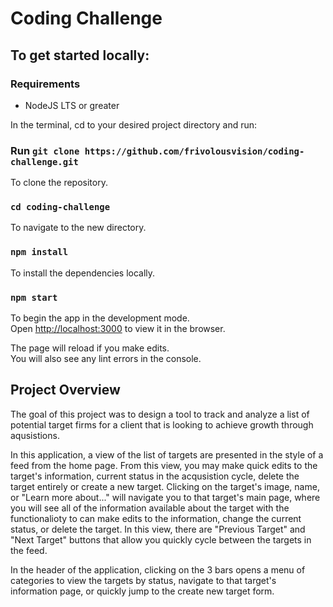 # Coding Challenge


## To get started locally:

### Requirements

- NodeJS LTS or greater 

In the terminal, cd to your desired project directory and run:

### Run `git clone https://github.com/frivolousvision/coding-challenge.git`

To clone the repository.


### `cd coding-challenge`

To navigate to the new directory.


### `npm install`

To install the dependencies locally.


### `npm start`

To begin the app in the development mode.\
Open [http://localhost:3000](http://localhost:3000) to view it in the browser.

The page will reload if you make edits.\
You will also see any lint errors in the console.


## Project Overview

The goal of this project was to design a tool to track and analyze a list of potential target firms for a client that is looking to achieve growth through aqusistions.

In this application, a view of the list of targets are presented in the style of a feed from the home page. From this view, you may make quick edits to the target's information, current status in the acqusistion cycle, delete the target entirely or create a new target. Clicking on the target's image, name, or "Learn more about..." will navigate you to that target's main page, where you will see all of the information available about the target with the functionalioty to can make edits to the information, change the current status, or delete the target. In this view, there are "Previous Target" and "Next Target" buttons that allow you quickly cycle between the targets in the feed. 

In the header of the application, clicking on the 3 bars opens a menu of categories to view the targets by status, navigate to that target's information page, or quickly jump to the create new target form.  
